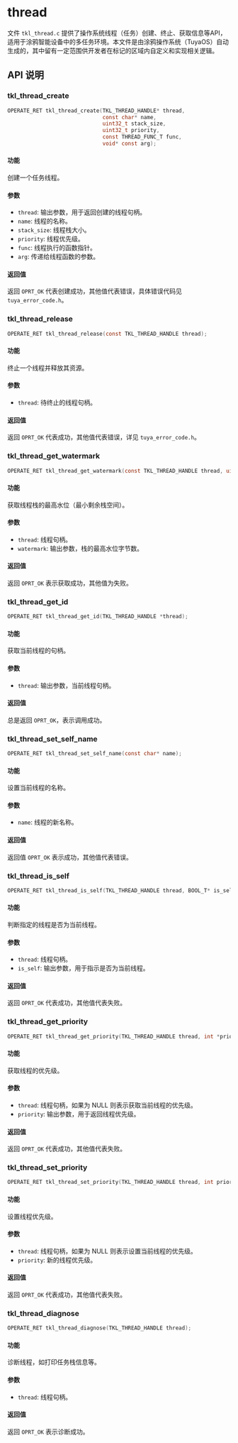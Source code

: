 # thread

文件 `tkl_thread.c` 提供了操作系统线程（任务）创建、终止、获取信息等API，适用于涂鸦智能设备中的多任务环境。本文件是由涂鸦操作系统（TuyaOS）自动生成的，其中留有一定范围供开发者在标记的区域内自定义和实现相关逻辑。

## API 说明

### tkl_thread_create

```c
OPERATE_RET tkl_thread_create(TKL_THREAD_HANDLE* thread,
                              const char* name,
                              uint32_t stack_size,
                              uint32_t priority,
                              const THREAD_FUNC_T func,
                              void* const arg);
```

#### 功能

创建一个任务线程。

#### 参数

- `thread`: 输出参数，用于返回创建的线程句柄。
- `name`: 线程的名称。
- `stack_size`: 线程栈大小。
- `priority`: 线程优先级。
- `func`: 线程执行的函数指针。
- `arg`: 传递给线程函数的参数。

#### 返回值

返回 `OPRT_OK` 代表创建成功，其他值代表错误，具体错误代码见 `tuya_error_code.h`。



### tkl_thread_release

```c
OPERATE_RET tkl_thread_release(const TKL_THREAD_HANDLE thread);
```

#### 功能

终止一个线程并释放其资源。

#### 参数

- `thread`: 待终止的线程句柄。

#### 返回值

返回 `OPRT_OK` 代表成功，其他值代表错误，详见 `tuya_error_code.h`。

### tkl_thread_get_watermark

```c
OPERATE_RET tkl_thread_get_watermark(const TKL_THREAD_HANDLE thread, uint32_t* watermark);
```

#### 功能

获取线程栈的最高水位（最小剩余栈空间）。

#### 参数

- `thread`: 线程句柄。
- `watermark`: 输出参数，栈的最高水位字节数。

#### 返回值

返回 `OPRT_OK` 表示获取成功，其他值为失败。

### tkl_thread_get_id

```c
OPERATE_RET tkl_thread_get_id(TKL_THREAD_HANDLE *thread);
```

#### 功能

获取当前线程的句柄。

#### 参数

- `thread`: 输出参数，当前线程句柄。

#### 返回值

总是返回 `OPRT_OK`，表示调用成功。

### tkl_thread_set_self_name

```c
OPERATE_RET tkl_thread_set_self_name(const char* name);
```

#### 功能

设置当前线程的名称。

#### 参数

- `name`: 线程的新名称。

#### 返回值

返回值 `OPRT_OK` 表示成功，其他值代表错误。

### tkl_thread_is_self

```c
OPERATE_RET tkl_thread_is_self(TKL_THREAD_HANDLE thread, BOOL_T* is_self);
```

#### 功能

判断指定的线程是否为当前线程。

#### 参数

- `thread`: 线程句柄。
- `is_self`: 输出参数，用于指示是否为当前线程。

#### 返回值

返回 `OPRT_OK` 代表成功，其他值代表失败。

### tkl_thread_get_priority

```c
OPERATE_RET tkl_thread_get_priority(TKL_THREAD_HANDLE thread, int *priority);
```

#### 功能

获取线程的优先级。

#### 参数

- `thread`: 线程句柄，如果为 NULL 则表示获取当前线程的优先级。
- `priority`: 输出参数，用于返回线程优先级。

#### 返回值

返回 `OPRT_OK` 代表成功，其他值代表失败。

### tkl_thread_set_priority

```c
OPERATE_RET tkl_thread_set_priority(TKL_THREAD_HANDLE thread, int priority);
```

#### 功能

设置线程优先级。

#### 参数

- `thread`: 线程句柄，如果为 NULL 则表示设置当前线程的优先级。
- `priority`: 新的线程优先级。

#### 返回值

返回 `OPRT_OK` 代表成功，其他值代表失败。

### tkl_thread_diagnose

```c
OPERATE_RET tkl_thread_diagnose(TKL_THREAD_HANDLE thread);
```

#### 功能

诊断线程，如打印任务栈信息等。

#### 参数

- `thread`: 线程句柄。

#### 返回值

返回 `OPRT_OK` 表示诊断成功。

